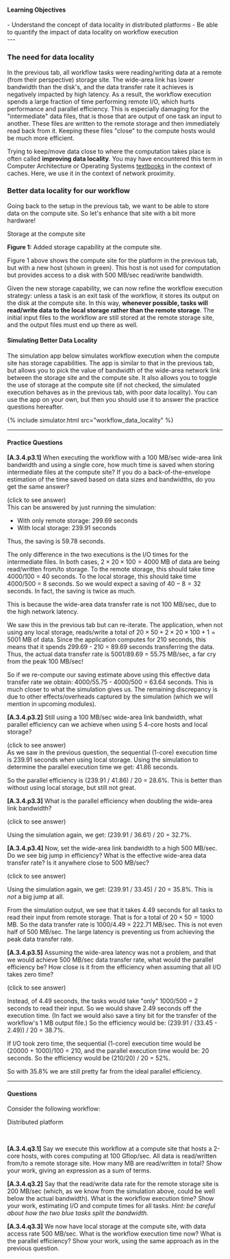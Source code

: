 
#### Learning Objectives
<div class="learningObjectiveBox" markdown="1">
  - Understand the concept of data locality in distributed platforms
  - Be able to quantify the impact of data locality on workflow execution
</div>
---

### The need for data locality

In the previous tab, all workflow tasks were reading/writing  data at a
remote  (from their perspective) storage site. The wide-area  link  has lower
bandwidth than the disk's, and the data transfer rate it achieves
is negatively impacted by  high latency. 
As a result, the
workflow execution spends a large fraction of time performing remote
I/O, which hurts performance and parallel efficiency. This is
especially damaging for the "intermediate" data files, that is those
that are output of one task an input to another.  These  files are
written  to the remote storage and then immediately read back from it. 
Keeping these files "close" to the compute hosts would be much
more efficient. 

Trying to keep/move data close to where the computation takes place is
often called **improving data locality**. You may have encountered
this term in Computer Architecture or Operating Systems [textbooks](/textbooks) in
the context of caches. Here, we use it in the context of network proximity. 


### Better data locality for our workflow

Going back to the setup in the previous tab, we want to be able to store
data on the compute site. So let's enhance that site with a bit more hardware!

<object class="figure" type="image/svg+xml" data="{{ site.baseurl }}/public/img/workflows/workflow_data_locality_platform_zoom.svg">Storage at the compute site</object>
<div class="caption"><strong>Figure 1:</strong> Added storage capability at the compute site.</div>

Figure 1 above shows the compute site for the platform in the previous tab, but
with a new host (shown in green).  This host is not used for computation but provides access to a 
disk with 500 MB/sec read/write bandwidth.

Given the new storage capability, we can now refine the workflow execution
strategy: unless a task is an exit task of the workflow, it stores its output
on the disk at the compute site. In this way, **whenever possible, tasks
will read/write data to the local storage rather than the remote storage**. The
initial input files to the workflow are still stored at the remote storage site, 
and the output files must end up there as well. 

#### Simulating Better Data Locality

The simulation app below simulates workflow execution when the compute site
has storage capabilities. The app is similar to that in the previous
tab, but allows you to pick the
value of bandwidth of the wide-area network link between the storage site
and the compute site. It also allows you to toggle the use of storage at
the compute site (if not checked, the simulated execution behaves as in the
previous tab, with poor data locality). You can use the app on your own,
but then you should  use it to answer the practice questions hereafter.

{% include simulator.html src="workflow_data_locality" %}

---

####  Practice Questions

**[A.3.4.p3.1]** When executing the workflow with a 100 MB/sec wide-area link
bandwidth and using a single core, how much
time is saved when storing intermediate files at the compute site? If you 
do a back-of-the-envelope estimation of the time saved based on data sizes
and bandwidths, do you get the same answer? 

<div class="ui accordion fluid">
  <div class=" title">
    <i class="dropdown icon"></i>
    (click to see answer)
  </div>
  <div markdown="1" class="ui segment content answer-frame">
This can be answered by just running the simulation:

  - With only remote storage: 299.69 seconds
  - With local storage: 239.91 seconds
  
Thus, the saving is 59.78 seconds. 

The only  difference  in the two executions is the I/O times for the
intermediate files. In both cases, $2 \times 20 \times 100 = 4000$ MB
of data are being read/written from/to storage. To the remote storage, this
should  take time 4000/100 = 40 seconds. To the local storage, this 
should take time 4000/500  = 8 seconds.  So we would  expect a saving of
$40 - 8 = 32$ seconds. In fact, the saving is twice as much. 

This is because
the wide-area data transfer rate is not 100 MB/sec, due to the high network latency.  

We saw this in the previous tab but can re-iterate.
The application, when not using any local storage, reads/write a total  of
$20 \times 50 + 2 \times 20 \times 100 + 1 = 5001$ MB of data. Since the
application computes for 210 seconds, this means that it spends 299.69 - 210 = 89.69 seconds 
transferring the data. Thus, the actual data transfer rate is 5001/89.69 = 55.75  MB/sec, a far cry
from the peak 100 MB/sec!  

So if we re-compute our saving estimate above using this effective data transfer
rate we obtain: 4000/55.75 - 4000/500 = 63.64 seconds. This is much closer to what
the simulation gives us. The remaining discrepancy is due to other effects/overheads 
captured by the simulation (which we will mention in upcoming modules).  
  
  </div>
</div>
<p></p>

**[A.3.4.p3.2]** Still using a 100 MB/sec wide-area link bandwidth, what parallel 
efficiency can we achieve when using 5 4-core hosts and local storage? 

<div class="ui accordion fluid">
  <div class=" title">
    <i class="dropdown icon"></i>
    (click to see answer)
  </div>
  <div markdown="1" class="ui segment content answer-frame">
As we saw in the previous question, the sequential (1-core) execution time
is 239.91 seconds when using local storage. Using the simulation to determine
the parallel execution time we get: 41.86 seconds. 

So the parallel efficiency is (239.91 / 41.86) / 20 = 28.6%. This is better
than without using local storage, but still not great. 
   
  </div>
</div>
<p></p>


**[A.3.4.p3.3]**  What is the parallel efficiency when doubling the wide-area link bandwidth?
<div class="ui accordion fluid">
  <div class=" title">
    <i class="dropdown icon"></i>
    (click to see answer)
  </div>
  <div markdown="1" class="ui segment content answer-frame">

Using the simulation again, we get: (239.91 / 36.61) / 20 = 32.7%. 
   
  </div>
</div>
<p></p>


**[A.3.4.p3.4]** Now, set the wide-area link bandwidth to a high 500 MB/sec. Do we see big jump in
efficiency? What is the effective wide-area data transfer rate? Is it anywhere close to 500 MB/sec?
<div class="ui accordion fluid">
  <div class=" title">
    <i class="dropdown icon"></i>
    (click to see answer)
  </div>
  <div markdown="1" class="ui segment content answer-frame">

Using the simulation again, we get: (239.91 / 33.45) / 20 = 35.8%.  This is *not*  a big
jump at all. 
   
From the simulation output, we see that it takes 4.49 seconds for all tasks to read their
input  from remote storage. That is for a total of $20\times 50 = 1000$ MB. So the data
transfer rate is 1000/4.49 = 222.71 MB/sec. This is not even half of 500 MB/sec. The large
latency is preventing us from achieving the peak data transfer rate.

  </div>
</div>
<p></p>

**[A.3.4.p3.5]** Assuming the wide-area latency was not a problem, and that we would
achieve 500 MB/sec data transfer rate, what would the parallel efficiency be?  How close
is it from the efficiency when assuming that all I/O takes zero time?
<div class="ui accordion fluid">
  <div class=" title">
    <i class="dropdown icon"></i>
    (click to see answer)
  </div>
  <div markdown="1" class="ui segment content answer-frame">

Instead, of 4.49 seconds, the tasks would take "only" 1000/500 = 2 seconds to read their input.
So we would shave 2.49 seconds off the execution time. (In fact we would also save a tiny bit 
for the transfer of the workflow's 1 MB output file.) So the efficiency would be: 
(239.91 / (33.45 - 2.49)) / 20 = 38.7%. 

If I/O took zero time, the sequential (1-core) execution time would be
(20000 +  1000)/100 = 210, and the parallel execution time would be: 20 seconds. 
So the efficiency would be (210/20) / 20 = 52%.  

So with 35.8% we are still pretty far from the ideal parallel efficiency. 

  </div>
</div>
<p></p>


---

#### Questions

Consider the following workflow:

<object class="figure" type="image/svg+xml" data="{{ site.baseurl }}/public/img/workflows/workflow_data_locality_question.svg">Distributed platform</object>

<p><br></p>

**[A.3.4.q3.1]** Say we execute this workflow at a compute site that hosts
a 2-core hosts, with cores computing at 
100 Gflop/sec. All data is read/written from/to a remote
storage site. How many MB are read/written in total? Show your 
work, giving an expression as a sum of terms. 

**[A.3.4.q3.2]** Say that the read/write data rate for the remote storage
site is 200 MB/sec (which, as we know from the simulation above, could be
well below the actual bandwidth). What is the workflow execution time? Show
your work, estimating I/O and compute times for all tasks. *Hint: be
careful about how the two blue tasks split the bandwidth.*

**[A.3.4.q3.3]** We now have local storage at the compute site, with data
access rate 500 MB/sec. What is the workflow execution time now? What is
the parallel efficiency? Show your work, using the same approach as in the
previous question.

